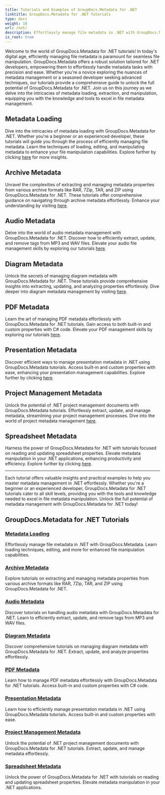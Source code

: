 ```yaml
---
title: Tutorials and Examples of GroupDocs.Metadata for .NET 
linktitle: GroupDocs.Metadata for .NET Tutorials
type: docs
weight: 10
url: /net/
description: Effortlessly manage file metadata in .NET with GroupDocs.Metadata. Learn loading techniques, editing, and more for enhanced file manipulation capabilities.
is_root: true
---
```

Welcome to the world of GroupDocs.Metadata for .NET tutorials! In today's digital age, efficiently managing file metadata is paramount for seamless file manipulation. GroupDocs.Metadata offers a robust solution tailored for .NET developers, empowering them to effortlessly handle metadata tasks with precision and ease. Whether you're a novice exploring the nuances of metadata management or a seasoned developer seeking advanced techniques, our tutorials provide a comprehensive guide to unlock the full potential of GroupDocs.Metadata for .NET. Join us on this journey as we delve into the intricacies of metadata loading, extraction, and manipulation, equipping you with the knowledge and tools to excel in file metadata management.

## Metadata Loading  
Dive into the intricacies of metadata loading with GroupDocs.Metadata for .NET. Whether you're a beginner or an experienced developer, these tutorials will guide you through the process of efficiently managing file metadata. Learn the techniques of loading, editing, and manipulating metadata to enhance your file manipulation capabilities. Explore further by clicking [here](./metadata-loading/) for more insights.

## Archive Metadata  
Unravel the complexities of extracting and managing metadata properties from various archive formats like RAR, 7Zip, TAR, and ZIP using GroupDocs.Metadata for .NET. These tutorials offer comprehensive guidance on navigating through archive metadata effortlessly. Enhance your understanding by visiting [here](./archive-metadata/).

## Audio Metadata  
Delve into the world of audio metadata management with GroupDocs.Metadata for .NET. Discover how to efficiently extract, update, and remove tags from MP3 and WAV files. Elevate your audio file management skills by exploring our tutorials [here](./audio-metadata/).

## Diagram Metadata  
Unlock the secrets of managing diagram metadata with GroupDocs.Metadata for .NET. These tutorials provide comprehensive insights into extracting, updating, and analyzing properties effortlessly. Dive deeper into diagram metadata management by visiting [here](./diagram-metadata/).

## PDF Metadata  
Learn the art of managing PDF metadata effortlessly with GroupDocs.Metadata for .NET tutorials. Gain access to both built-in and custom properties with C# code. Elevate your PDF management skills by exploring our tutorials [here](./pdf-metadata/).

## Presentation Metadata  
Discover efficient ways to manage presentation metadata in .NET using GroupDocs.Metadata tutorials. Access built-in and custom properties with ease, enhancing your presentation management capabilities. Explore further by clicking [here](./presentation-metadata/).

## Project Management Metadata  
Unlock the potential of .NET project management documents with GroupDocs.Metadata tutorials. Effortlessly extract, update, and manage metadata, streamlining your project management processes. Dive into the world of project metadata management [here](./project-management-metadata/).

## Spreadsheet Metadata  
Harness the power of GroupDocs.Metadata for .NET with tutorials focused on reading and updating spreadsheet properties. Elevate metadata manipulation in your .NET applications, enhancing productivity and efficiency. Explore further by clicking [here](./spreadsheet-metadata/).

----
Each tutorial offers valuable insights and practical examples to help you master metadata management in .NET effortlessly. Whether you're a beginner or an experienced developer, GroupDocs.Metadata for .NET tutorials cater to all skill levels, providing you with the tools and knowledge needed to excel in file metadata manipulation. Unlock the full potential of metadata management with GroupDocs.Metadata for .NET today! 

## GroupDocs.Metadata for .NET Tutorials
### [Metadata Loading](./metadata-loading/)
Effortlessly manage file metadata in .NET with GroupDocs.Metadata. Learn loading techniques, editing, and more for enhanced file manipulation capabilities.
### [Archive Metadata](./archive-metadata/)
Explore tutorials on extracting and managing metadata properties from various archive formats like RAR, 7Zip, TAR, and ZIP using GroupDocs.Metadata for .NET.
### [Audio Metadata](./audio-metadata/)
Discover tutorials on handling audio metadata with GroupDocs.Metadata for .NET. Learn to efficiently extract, update, and remove tags from MP3 and WAV files.
### [Diagram Metadata](./diagram-metadata/)
Discover comprehensive tutorials on managing diagram metadata with GroupDocs.Metadata for .NET. Extract, update, and analyze properties effortlessly.
### [PDF Metadata](./pdf-metadata/)
Learn how to manage PDF metadata effortlessly with GroupDocs.Metadata for .NET tutorials. Access built-in and custom properties with C# code.
### [Presentation Metadata](./presentation-metadata/)
Learn how to efficiently manage presentation metadata in .NET using GroupDocs.Metadata tutorials. Access built-in and custom properties with ease.
### [Project Management Metadata](./project-management-metadata/)
Unlock the potential of .NET project management documents with GroupDocs.Metadata for .NET tutorials. Extract, update, and manage metadata effortlessly.
### [Spreadsheet Metadata](./spreadsheet-metadata/)
Unlock the power of GroupDocs.Metadata for .NET with tutorials on reading and updating spreadsheet properties. Elevate metadata manipulation in your .NET applications.
